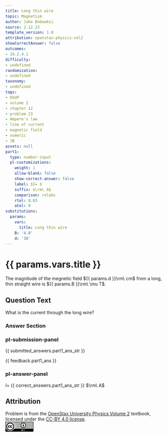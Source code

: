 ```yaml
---
title: Long thin wire
topic: Magnetism
author: Jake Bobowksi
source: 2.12.23
template_version: 1.0
attribution: openstax-physics-vol2
showCorrectAnswer: false
outcomes:
- 19.2.4.1
difficulty:
- undefined
randomization:
- undefined
taxonomy:
- undefined
tags:
- OSUP
- volume 2
- chapter 12
- problem 23
- Ampere's law
- line of current
- magnetic field
- numeric
- JB
assets: null
part1:
  type: number-input
  pl-customizations:
    weight: 1
    allow-blank: false
    show-correct-answer: false
    label: $I= $
    suffix: $\rm\ A$
    comparison: relabs
    rtol: 0.03
    atol: 0
substitutions:
  params:
    vars:
      title: Long thin wire
    B: '4.8'
    d: '38'
---
```

# {{ params.vars.title }}
The magnitude of the megnetic field ${{ params.d }}\rm\ cm$ from a long, thin straight wire is ${{ params.B }}\rm\ \mu T$.

## Question Text

What is the current through the long wire?

### Answer Section

### pl-submission-panel

{{ submitted_answers.part1_ans_str }}

{{ feedback.part1_ans }}

### pl-answer-panel

$I=$ {{ correct_answers.part1_ans_str }} $\rm\ A$

## Attribution

Problem is from the [OpenStax University Physics Volume 2](https://openstax.org/details/books/university-physics-volume-2) textbook, licensed under the [CC-BY 4.0 license](https://creativecommons.org/licenses/by/4.0/).<br>![Image representing the Creative Commons 4.0 BY license.](https://raw.githubusercontent.com/firasm/bits/master/by.png)